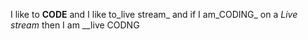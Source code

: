 I like to **CODE** and I like to_live stream_ and if I am_CODING_ on a *Live stream* then I am __live CODNG
